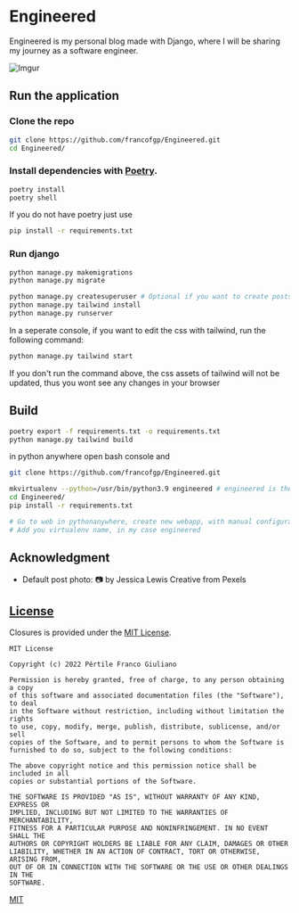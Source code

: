 # Engineered

Engineered is my personal blog made with Django, where I will be sharing my journey as a software engineer.

![Imgur](https://i.imgur.com/0BtkooL.png)

## Run the application

### Clone the repo
```bash
git clone https://github.com/francofgp/Engineered.git
cd Engineered/
```

### Install dependencies with [Poetry](https://python-poetry.org/).

```bash
poetry install
poetry shell
```

If you do not have poetry just use

```bash
pip install -r requirements.txt
```
### Run django
```bash
python manage.py makemigrations
python manage.py migrate

python manage.py createsuperuser # Optional if you want to create posts
python manage.py tailwind install
python manage.py runserver
```

In a seperate  console, if you want to edit the css with tailwind, run the following command:

```bash
python manage.py tailwind start
```

If you don't run the command above, the css assets of tailwind will not be updated, thus you wont see any changes in your browser



## Build

```bash
poetry export -f requirements.txt -o requirements.txt
python manage.py tailwind build


```
in python anywhere open bash console and
```bash
git clone https://github.com/francofgp/Engineered.git

mkvirtualenv --python=/usr/bin/python3.9 engineered # engineered is the name of your env
cd Engineered/
pip install -r requirements.txt

# Go to web in pythonanywhere, create new webapp, with manual configuration
# Add you virtualenv name, in my case engineered

```

## Acknowledgment

- Default post photo: 📷 by Jessica Lewis Creative from Pexels


## [License](#license)

Closures is provided under the [MIT License](https://github.com/vhesener/Closures/blob/master/LICENSE).

```text
MIT License

Copyright (c) 2022 Pértile Franco Giuliano

Permission is hereby granted, free of charge, to any person obtaining a copy
of this software and associated documentation files (the "Software"), to deal
in the Software without restriction, including without limitation the rights
to use, copy, modify, merge, publish, distribute, sublicense, and/or sell
copies of the Software, and to permit persons to whom the Software is
furnished to do so, subject to the following conditions:

The above copyright notice and this permission notice shall be included in all
copies or substantial portions of the Software.

THE SOFTWARE IS PROVIDED "AS IS", WITHOUT WARRANTY OF ANY KIND, EXPRESS OR
IMPLIED, INCLUDING BUT NOT LIMITED TO THE WARRANTIES OF MERCHANTABILITY,
FITNESS FOR A PARTICULAR PURPOSE AND NONINFRINGEMENT. IN NO EVENT SHALL THE
AUTHORS OR COPYRIGHT HOLDERS BE LIABLE FOR ANY CLAIM, DAMAGES OR OTHER
LIABILITY, WHETHER IN AN ACTION OF CONTRACT, TORT OR OTHERWISE, ARISING FROM,
OUT OF OR IN CONNECTION WITH THE SOFTWARE OR THE USE OR OTHER DEALINGS IN THE
SOFTWARE.
```


[MIT](https://choosealicense.com/licenses/mit/)


